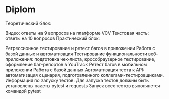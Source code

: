 # Diplom
Теоретический блок:

Видео: ответы на 9 вопросов на платформе VCV
Текстовая часть: ответы на 10 вопросов
Практический блок:

Регрессионное тестирование и ретест багов в приложении
Работа с базой данных и автоматизация
Тестирование функциональности веб-приложения: подготовка чек-листа, кроссбраузерное тестирование, оформление баг-репортов в YouTrack
Ретест багов в мобильном приложении
Работа с базой данных
Автоматизация теста к API: автоматизация сценария, подготовленного коллегами-тестировщиками.
Информация по запуску тестов: Для запуска тестов должны быть установлены пакеты pytest и requests Запуск всех тестов выполянется командой pytest
